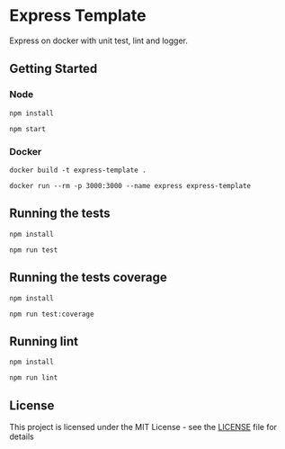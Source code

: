 # Express Template

Express on docker with unit test, lint and logger.

## Getting Started

### Node

```
npm install

npm start
```

### Docker

```
docker build -t express-template .

docker run --rm -p 3000:3000 --name express express-template
```

## Running the tests

```
npm install

npm run test
```

## Running the tests coverage

```
npm install

npm run test:coverage
```


## Running lint

```
npm install

npm run lint
```

## License

This project is licensed under the MIT License - see the [LICENSE](LICENSE) file for details
